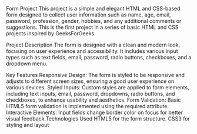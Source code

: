 Form Project
This project is a simple and elegant HTML and CSS-based form designed to collect user information such as name, age, email, password, profession, gender, hobbies, and any additional comments or suggestions. This is the first project in a series of basic HTML and CSS projects inspired by GeeksForGeeks.

Project Description
The form is designed with a clean and modern look, focusing on user experience and accessibility. It includes various input types such as text fields, email, password, radio buttons, checkboxes, and a dropdown menu.

Key Features
Responsive Design: The form is styled to be responsive and adjusts to different screen sizes, ensuring a good user experience on various devices.
Styled Inputs: Custom styles are applied to form elements, including text inputs, email, password, dropdowns, radio buttons, and checkboxes, to enhance usability and aesthetics.
Form Validation: Basic HTML5 form validation is implemented using the required attribute.
Interactive Elements: Input fields change border color on focus for better visual feedback.Technologies Used HTML5 for the form structure.
CSS3 for styling and layout
